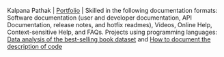 Kalpana Pathak | [Portfolio](https://kalpanapathak16.github.io/) | Skilled in the following documentation formats: Software documentation (user and developer documentation, API Documentation, release notes, and hotfix readmes), Videos, Online Help, Context-sensitive Help, and FAQs.
Projects using programming languages: [Data analysis of the best-selling book dataset](https://github.com/kalpanapathak16/Data-Analysis-of-best-selling-books-dataset/blob/main/Data%20Analysis%20of%20best-selling%20books%20dataset.md) and [How to document the description of code](https://kalpanapathak16.github.io/Exercises-Coding-for-Writers-Udemy-course/)

